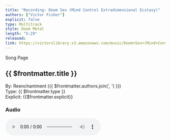 ```yaml
---
title: "Recording: Doom Sex (Mind Control Extradimensional Ecstasy)"
authors: ["Victor Fisher"]
explicit: false
type: Multitrack  
style: Doom Metal
length: "5:29"
released:
link: https://victorslibrary.s3.amazonaws.com/music/Doom+Sex+(Mind+Control+Extradimensional+Ecstasy)/Doom+Sex+(Mind+Control+Extradimensional+Ecstasy).mp3
---
```


<g-link to="/song/doom-sex-mind-control-extradimensional-ecstasy">Song Page</g-link>

## {{ $frontmatter.title }}

By: <g-link to="/band/reenchantment">Reenchantment</g-link> ({{ $frontmatter.authors.join(', ') }})  
Type: {{ $frontmatter.type }}  
Explicit: {{$frontmatter.explicit}}

### Audio

<audio controls controlsList="nodownload">
  <source :src="$frontmatter.link" type="audio/mpeg">
Your browser does not support the audio element.
</audio>
